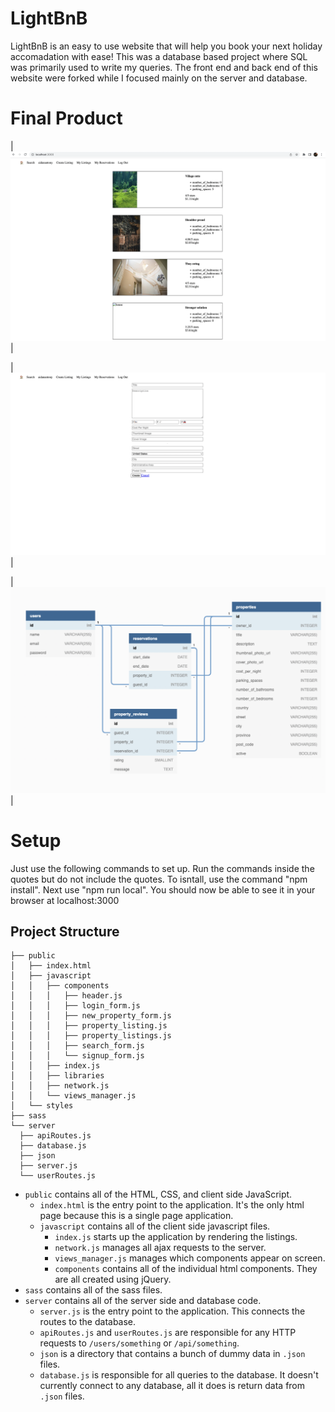 # LightBnB


LightBnB is an easy to use website that will help you book your next holiday accomadation with ease!
This was a database based project where SQL was primarily used to write my queries. The front end and back end of this website were forked while I focused mainly on the server and database. 

# Final Product
| !["Project home page!"](https://github.com/aidanantony/LightBnB/blob/main/LightBnB_WebApp-master/public/javascript/components/Home-page.png) |

| !["Create new listing page!"](https://github.com/aidanantony/LightBnB/blob/main/LightBnB_WebApp-master/public/javascript/components/Create-new-listing.png) |

| !["ERD diagram!"](https://github.com/aidanantony/LightBnB/blob/main/LightBnB_WebApp-master/public/javascript/components/ERD-diagram.png) |

# Setup
Just use the following commands to set up. Run the commands inside the quotes but do not include the quotes. To isntall, use the command "npm install". Next use "npm run local". You should now be able to see it in your browser at localhost:3000



## Project Structure

```
├── public
│   ├── index.html
│   ├── javascript
│   │   ├── components 
│   │   │   ├── header.js
│   │   │   ├── login_form.js
│   │   │   ├── new_property_form.js
│   │   │   ├── property_listing.js
│   │   │   ├── property_listings.js
│   │   │   ├── search_form.js
│   │   │   └── signup_form.js
│   │   ├── index.js
│   │   ├── libraries
│   │   ├── network.js
│   │   └── views_manager.js
│   └── styles
├── sass
└── server
  ├── apiRoutes.js
  ├── database.js
  ├── json
  ├── server.js
  └── userRoutes.js
```

* `public` contains all of the HTML, CSS, and client side JavaScript. 
  * `index.html` is the entry point to the application. It's the only html page because this is a single page application.
  * `javascript` contains all of the client side javascript files.
    * `index.js` starts up the application by rendering the listings.
    * `network.js` manages all ajax requests to the server.
    * `views_manager.js` manages which components appear on screen.
    * `components` contains all of the individual html components. They are all created using jQuery.
* `sass` contains all of the sass files. 
* `server` contains all of the server side and database code.
  * `server.js` is the entry point to the application. This connects the routes to the database.
  * `apiRoutes.js` and `userRoutes.js` are responsible for any HTTP requests to `/users/something` or `/api/something`. 
  * `json` is a directory that contains a bunch of dummy data in `.json` files.
  * `database.js` is responsible for all queries to the database. It doesn't currently connect to any database, all it does is return data from `.json` files.